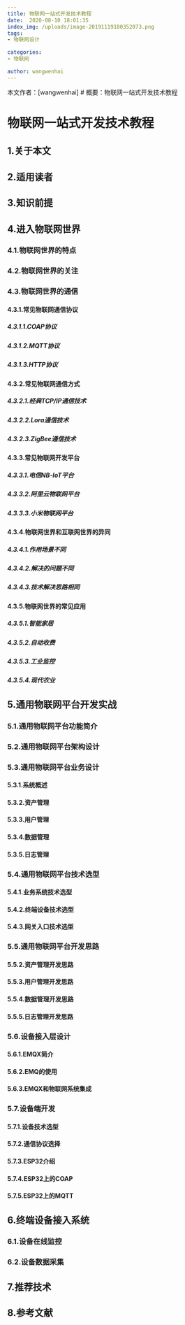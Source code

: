 ```yaml
---
title: 物联网一站式开发技术教程
date:  2020-08-10 18:01:35
index_img: /uploads/image-20191119180352073.png
tags: 
- 物联网设计

categories: 
- 物联网

author: wangwenhai
---
```

本文作者：[wangwenhai] # 概要：物联网一站式开发技术教程
<!-- more -->

# 物联网一站式开发技术教程

## 1.关于本文

## 2.适用读者

## 3.知识前提

## 4.进入物联网世界

### 4.1.物联网世界的特点

### 4.2.物联网世界的关注

### 4.3.物联网世界的通信

#### 4.3.1.常见物联网通信协议

##### 4.3.1.1.COAP协议

##### 4.3.1.2.MQTT协议

##### 4.3.1.3.HTTP协议

#### 4.3.2.常见物联网通信方式

##### 4.3.2.1.经典TCP/IP通信技术

##### 4.3.2.2.Lora通信技术

##### 4.3.2.3.ZigBee通信技术

#### 4.3.3.常见物联网开发平台

##### 4.3.3.1.电信NB-IoT平台

##### 4.3.3.2.阿里云物联网平台

##### 4.3.3.3.小米物联网平台

#### 4.3.4.物联网世界和互联网世界的异同

##### 4.3.4.1.作用场景不同

##### 4.3.4.2.解决的问题不同

##### 4.3.4.3.技术解决思路相同

#### 4.3.5.物联网世界的常见应用

##### 4.3.5.1.智能家居

##### 4.3.5.2.自动收费

##### 4.3.5.3.工业监控

##### 4.3.5.4.现代农业

## 5.通用物联网平台开发实战

### 5.1.通用物联网平台功能简介

### 5.2.通用物联网平台架构设计

### 5.3.通用物联网平台业务设计

#### 5.3.1.系统概述

#### 5.3.2.资产管理

#### 5.3.3.用户管理

#### 5.3.4.数据管理

#### 5.3.5.日志管理

### 5.4.通用物联网平台技术选型

#### 5.4.1.业务系统技术选型

#### 5.4.2.终端设备技术选型

#### 5.4.3.网关入口技术选型

### 5.5.通用物联网平台开发思路

#### 5.5.2.资产管理开发思路

#### 5.5.3.用户管理开发思路

#### 5.5.4.数据管理开发思路

#### 5.5.5.日志管理开发思路


### 5.6.设备接入层设计

#### 5.6.1.EMQX简介

#### 5.6.2.EMQ的使用

#### 5.6.3.EMQX和物联网系统集成

### 5.7.设备端开发

#### 5.7.1.设备技术选型

#### 5.7.2.通信协议选择

#### 5.7.3.ESP32介绍

#### 5.7.4.ESP32上的COAP

#### 5.7.5.ESP32上的MQTT

## 6.终端设备接入系统

### 6.1.设备在线监控

### 6.2.设备数据采集

## 7.推荐技术

## 8.参考文献